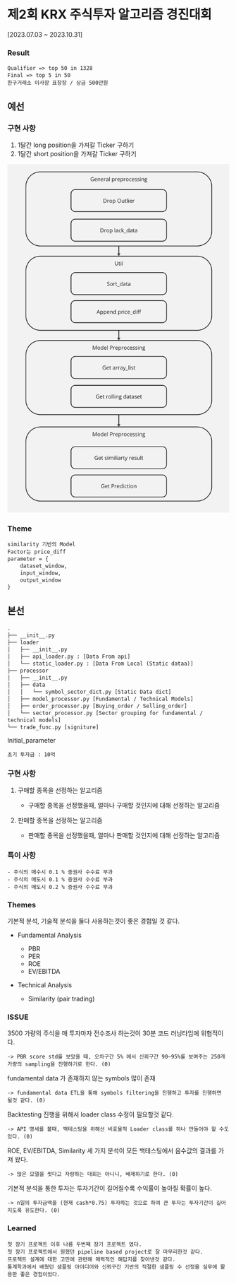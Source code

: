 # 제2회 KRX 주식투자 알고리즘 경진대회
[2023.07.03 ~ 2023.10.31]

### Result

    Qualifier => top 50 in 1328
    Final => top 5 in 50
    한구거래소 이사장 표창장 / 상금 500만원

## 예선

### 구현 사항
1. 1달간 long position을 가져갈 Ticker 구하기
2. 1달간 short position을 가져갈 Ticker 구하기

![image](./README_ASSETS/KRX_Qualifier.png)

### Theme

    similarity 기반의 Model
    Factor는 price_diff
    parameter = {
        dataset_window,
        input_window,
        output_window
    }

## 본선

```
.
├── __init__.py
├── loader
│   ├── __init__.py
│   ├── api_loader.py : [Data From api]
│   └── static_loader.py : [Data From Local (Static dataa)]
├── processor
│   ├── __init__.py
│   ├── data
│   │   └── symbol_sector_dict.py [Static Data dict]
│   ├── model_processor.py [Fundamental / Technical Models]
│   ├── order_processor.py [Buying_order / Selling_order]
│   └── sector_processor.py [Sector grouping for fundamental / technical models]
└── trade_func.py [signiture]
```

Initial_parameter

    초기 투자금 : 10억

### 구현 사항
1. 구매할 종목을 선정하는 알고리즘
    - 구매할 종목을 선정했을때, 얼마나 구매할 것인지에 대해 선정하는 알고리즘

2. 판매할 종목을 선정하는 알고리즘
    - 판매할 종목을 선정했을때, 얼마나 판매할 것인지에 대해 선정하는 알고리즘

### 특이 사항
    - 주식의 매수시 0.1 % 증권사 수수료 부과
    - 주식의 매도시 0.1 % 증권사 수수료 부과 
    - 주식의 매도시 0.2 % 증권사 수수료 부과

### Themes
기본적 분석, 기술적 분석을 둘다 사용하는것이 좋은 경험일 것 같다.

- Fundamental Analysis  
    - PBR
    - PER
    - ROE
    - EV/EBITDA

- Technical Analysis
    - Similarity (pair trading)

### ISSUE
3500 가량의 주식을 매 투자마자 전수조사 하는것이 30분 코드 러닝타임에 위협적이다.

    -> PBR score std를 보았을 때, 오차구간 5% 에서 신뢰구간 90~95%를 보여주는 250개 가량의 sampling을 진행하기로 한다. (0)

fundamental data 가 존재하지 않는 symbols 많이 존재

    -> fundamental data ETL을 통해 symbols filtering을 진행하고 투자를 진행하면 될것 같다. (0)

Backtesting 진행을 위해서 loader class 수정이 필요할것 같다.

    -> API 명세를 볼때, 백테스팅을 위해선 비효율적 Loader class를 하나 만들어야 할 수도 있다. (0)

ROE, EV/EBITDA, Similarity 세 가지 분석이 모든 백테스팅에서 음수값의 결과를 가져 왔다.

    -> 많은 모델을 썻다고 자랑하는 대회는 아니니, 배제하기로 한다. (0)

기본적 분석을 통한 투자는 투자기간이 길어질수록 수익률이 높아질 확률이 높다.

    -> n일의 투자금액을 (현재 cash*0.75) 투자하는 것으로 하여 큰 투자는 투자기간이 길어지도록 유도한다. (0)


### Learned
    첫 장기 프로젝트 이후 나름 두번째 장기 프로젝트 였다.
    첫 장기 프로젝트에서 원했던 pipeline based project로 잘 마무리한것 같다.
    프로젝트 설계에 대한 고민에 관련해 매력적인 해답지를 찾아낸것 같다.
    통계학과에서 배웠던 샘플링 아이디어와 신뢰구간 기반의 적절한 샘플링 수 선정을 실무에 활용한 좋은 경험이었다.
